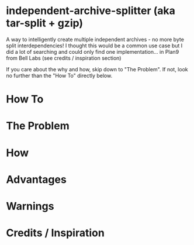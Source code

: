 # independent-archive-splitter (aka tar-split + gzip)
A way to intelligently create multiple independent archives - no more byte split interdependencies!  I thought this would be a common use case but I did a lot of searching and could only find one implementation... in Plan9 from Bell Labs (see credits / inspiration section)

If you care about the why and how, skip down to "The Problem".  If not, look no further than the "How To" directly below.

# How To

# The Problem

# How

# Advantages

# Warnings

# Credits / Inspiration
